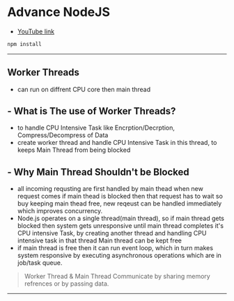 # Advance NodeJS

- [YouTube link](https://www.youtube.com/playlist?list=PL5Lsd0YA4OMGN86vWiW7O52izu-cTxcS3)

```sh
npm install
```
---
## Worker Threads
 - can run on diffrent CPU core then main thread

## - What is The use of Worker Threads?
- to handle CPU Intensive Task like Encrption/Decrption, Compress/Decompress of Data
- create worker thread and handle CPU Intensive Task in this thread, to keeps Main Thread from being   blocked

## - Why Main Thread Shouldn't be Blocked
 - all incoming requsting are first handled by main thead
  when new request comes if main thead is blocked then that request has to wait 
  so buy keeping main thead free, new reqeust can be handled immediately which improves concurrency.
- Node.js operates on a single thread(main thread),
  so if main thread gets blocked then system gets unresponsive until main thread completes it's CPU intensive Task,
  by creating another thread and handling CPU intensive task in that thread Main thread can be kept free
- if main thread is free then it can run event loop, which in turn makes system responsive by           executing asynchronous operations which are in job/task queue.

> Worker Thread & Main Thread Communicate
> by sharing memory refrences or by passing data.

---
